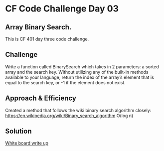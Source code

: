 # CF Code Challenge Day 03
## Array Binary Search.
This is CF 401 day three code challenge.

## Challenge
Write a function called BinarySearch which takes in 2 parameters: a sorted array and the search key.
Without utilizing any of the built-in methods available to your language, return the index of the
array’s element that is equal to the search key, or -1 if the element does not exist.

## Approach & Efficiency
Created a method that follows the wiki binary search algorithm closely:
https://en.wikipedia.org/wiki/Binary_search_algorithm
O(log n)

## Solution
[White board write up](assets/array_binary_search.jpg)
